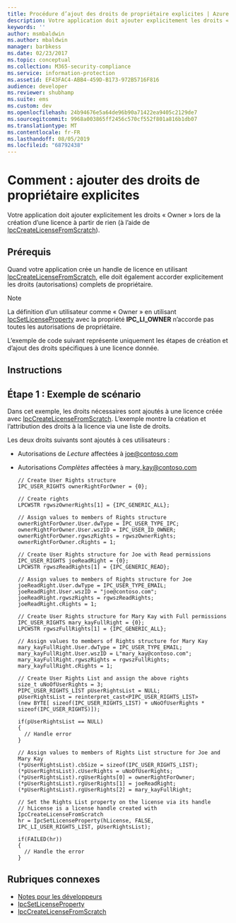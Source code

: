 ```yaml
---
title: Procédure d’ajout des droits de propriétaire explicites | Azure RMS
description: Votre application doit ajouter explicitement les droits « Propriétaire » lors de la création d’une licence à partir de rien.
keywords: ''
author: msmbaldwin
ms.author: mbaldwin
manager: barbkess
ms.date: 02/23/2017
ms.topic: conceptual
ms.collection: M365-security-compliance
ms.service: information-protection
ms.assetid: EF43FAC4-ABB4-459D-B173-972B5716F816
audience: developer
ms.reviewer: shubhamp
ms.suite: ems
ms.custom: dev
ms.openlocfilehash: 24b94676e5a64de96b90a71422ea9405c2129de7
ms.sourcegitcommit: 9968a003865ff2456c570cf552f801a816b1db07
ms.translationtype: MT
ms.contentlocale: fr-FR
ms.lasthandoff: 08/05/2019
ms.locfileid: "68792438"
---
```

# <a name="how-to-add-explicit-owner-rights"></a>Comment : ajouter des droits de propriétaire explicites

Votre application doit ajouter explicitement les droits « Owner » lors de la création d’une licence à partir de rien (à l’aide de [IpcCreateLicenseFromScratch](https://msdn.microsoft.com/library/hh535256.aspx)).

## <a name="prerequisites"></a>Prérequis

Quand votre application crée un handle de licence en utilisant [IpcCreateLicenseFromScratch](https://msdn.microsoft.com/library/hh535256.aspx), elle doit également accorder explicitement les droits (autorisations) complets de propriétaire.

> [!NOTE]
> La définition d’un utilisateur comme « Owner » en utilisant [IpcSetLicenseProperty](https://msdn.microsoft.com/library/hh535271.aspx) avec la propriété **IPC\_LI\_OWNER** n’accorde pas toutes les autorisations de propriétaire.

L’exemple de code suivant représente uniquement les étapes de création et d’ajout des droits spécifiques à une licence donnée.

## <a name="instructions"></a>Instructions
 
## <a name="step-1-example-scenario"></a>Étape 1 : Exemple de scénario

Dans cet exemple, les droits nécessaires sont ajoutés à une licence créée avec [IpcCreateLicenseFromScratch](https://msdn.microsoft.com/library/hh535256.aspx). L’exemple montre la création et l’attribution des droits à la licence via une liste de droits.

Les deux droits suivants sont ajoutés à ces utilisateurs :

- Autorisations de *Lecture* affectées à joe@contoso.com
- Autorisations *Complètes* affectées à mary\_kay@contoso.com

      // Create User Rights structure
      IPC_USER_RIGHTS ownerRightForOwner = {0};

      // Create rights
      LPCWSTR rgwszOwnerRights[1] = {IPC_GENERIC_ALL};

      // Assign values to members of Rights structure
      ownerRightForOwner.User.dwType = IPC_USER_TYPE_IPC;
      ownerRightForOwner.User.wszID = IPC_USER_ID_OWNER;
      ownerRightForOwner.rgwszRights = rgwszOwnerRights;
      ownerRightForOwner.cRights = 1;

      // Create User Rights structure for Joe with Read permissions
      IPC_USER_RIGHTS joeReadRight = {0};
      LPCWSTR rgwszReadRights[1] = {IPC_GENERIC_READ};

      // Assign values to members of Rights structure for Joe
      joeReadRight.User.dwType = IPC_USER_TYPE_EMAIL;
      joeReadRight.User.wszID = "joe@contoso.com";
      joeReadRight.rgwszRights = rgwszReadRights;
      joeReadRight.cRights = 1;

      // Create User Rights structure for Mary Kay with Full permissions
      IPC_USER_RIGHTS mary_kayFullRight = {0};
      LPCWSTR rgwszFullRights[1] = {IPC_GENERIC_ALL};

      // Assign values to members of Rights structure for Mary Kay
      mary_kayFullRight.User.dwType = IPC_USER_TYPE_EMAIL;
      mary_kayFullRight.User.wszID = L"mary_kay@contoso.com";
      mary_kayFullRight.rgwszRights = rgwszFullRights;
      mary_kayFullRight.cRights = 1;

      // Create User Rights List and assign the above rights
      size_t uNoOfUserRights = 3;
      PIPC_USER_RIGHTS_LIST pUserRightsList = NULL;
      pUserRightsList = reinterpret_cast<PIPC_USER_RIGHTS_LIST>
      (new BYTE[ sizeof(IPC_USER_RIGHTS_LIST) + uNoOfUserRights * sizeof(IPC_USER_RIGHTS)]);

      if(pUserRightsList == NULL)
      {
        // Handle error
      }

      // Assign values to members of Rights List structure for Joe and Mary Kay
      (*pUserRightsList).cbSize = sizeof(IPC_USER_RIGHTS_LIST);
      (*pUserRightsList).cUserRights = uNoOfUserRights;
      (*pUserRightsList).rgUserRights[0] = ownerRightForOwner;
      (*pUserRightsList).rgUserRights[1] = joeReadRight;
      (*pUserRightsList).rgUserRights[2] = mary_kayFullRight;

      // Set the Rights List property on the license via its handle
      // hLicense is a license handle created with IpcCreateLicenseFromScratch
      hr = IpcSetLicenseProperty(hLicense, FALSE, IPC_LI_USER_RIGHTS_LIST, pUserRightsList);

      if(FAILED(hr))
      {
        // Handle the error
      }



## <a name="related-topics"></a>Rubriques connexes

- [Notes pour les développeurs](developer-notes.md)
- [IpcSetLicenseProperty](https://msdn.microsoft.com/library/hh535271.aspx)
- [IpcCreateLicenseFromScratch](https://msdn.microsoft.com/library/hh535256.aspx)
